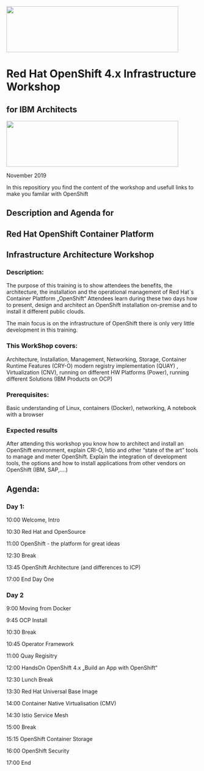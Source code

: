 <img src="https://github.com/alfbach/OCPforIBM/blob/master/img.png" width="450" height="120">


# Red Hat OpenShift 4.x Infrastructure Workshop
## for IBM Architects
<img src="https://github.com/alfbach/OCPforIBM/blob/master/IBM_RH.png" width="450" height="120">

November 2019

In this repositiory you find the content of the workshop and usefull links to make you familar with OpenShift

## Description and Agenda for
## Red Hat OpenShift Container Platform
## Infrastructure Architecture Workshop

### Description:

The purpose of this training is to show attendees the benefits, the architecture, the installation and the operational management of Red Hat´s Container Plattform „OpenShift“
Attendees learn during these two days how to present, design and architect an OpenShift installation on-premise and to install it different public clouds.

The main focus is on the infrastructure of OpenShift there is only very little development in this training.

### This WorkShop covers:

Architecture, Installation, Management, Networking, Storage, Container Runtime Features (CRY-O) modern registry implementation (QUAY) , Virtualization (CNV), running on different HW Platforms (Power), running different Solutions (IBM Products on OCP)

### Prerequisites:

Basic understanding of Linux, containers (Docker), networking,
A notebook with a browser

### Expected results

After attending this workshop you know how to architect and install an OpenShift environment, explain CRI-O, Istio and other “state of the art” tools to manage and meter OpenShift.
Explain the integration of development tools, the options and how to install applications from other vendors on OpenShift (IBM, SAP,….)

## Agenda:

### Day 1:

10:00		Welcome, Intro

10:30		Red Hat and OpenSource

11:00		OpenShift - the platform for great ideas

12:30		Break

13:45		OpenShift Architecture (and differences to ICP)

17:00		End Day One

### Day 2

9:00		Moving from Docker

9:45		OCP Install

10:30		Break

10:45		Operator Framework 

11:00		Quay Regisitry

12:00		HandsOn OpenShift 4.x „Build an App with OpenShift“

12:30		Lunch Break

13:30		Red Hat Universal Base Image

14:00		Container Native Virtualisation (CMV)

14:30		Istio Service Mesh

15:00		Break

15:15		OpenShift Container Storage

16:00		OpenShift Security

17:00		End 
